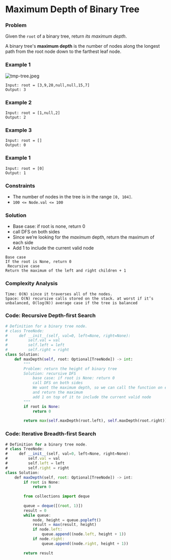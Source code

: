 # Maximum Depth of Binary Tree

### Problem

Given the `root` of a binary tree, return *its maximum depth*.

A binary tree's **maximum depth** is the number of nodes along the longest path from the root node down to the farthest leaf node.

### Example 1

![tmp-tree.jpeg](Maximum%20Depth%20of%20Binary%20Tree%2099c6ba827af546fdbdb123d5a6baad0f/tmp-tree.jpeg)

```
Input: root = [3,9,20,null,null,15,7]
Output: 3
```

### Example 2

```
Input: root = [1,null,2]
Output: 2
```

### Example 3

```
Input: root = []
Output: 0
```

### Example 1

```
Input: root = [0]
Output: 1
```

### Constraints

- The number of nodes in the tree is in the range `[0, 104]`.
- `100 <= Node.val <= 100`

### Solution

- Base case: if root is none, return 0
- call DFS on both sides
- Since we’re looking for the *maximum* depth, return the maximum of each side
- Add 1 to include the current valid node

```
Base case
If the root is None, return 0 
 Recursive case 
Return the maximum of the left and right children + 1
```

### Complexity Analysis

```
Time: O(N) since it traverses all of the nodes.
Space: O(N) recursive calls stored on the stack. at worst if it’s unbalanced, O(log(N)) average case if the tree is balanced
```

### Code: Recursive Depth-first Search

```python
# Definition for a binary tree node.
# class TreeNode:
#     def __init__(self, val=0, left=None, right=None):
#         self.val = val
#         self.left = left
#         self.right = right
class Solution:
    def maxDepth(self, root: Optional[TreeNode]) -> int:
        """
        Problem: return the height of binary tree
        Solution: recursive DFS
            base case: if root is None: return 0 
            call DFS on both sides
            We want the maximum depth, so we can call the function on each side
            and return the maximum
            add 1 on top of it to include the current valid node
        """
        if root is None:
            return 0
        
        return max(self.maxDepth(root.left), self.maxDepth(root.right)) + 1
```

### Code: Iterative Breadth-first Search

```jsx
# Definition for a binary tree node.
# class TreeNode:
#     def __init__(self, val=0, left=None, right=None):
#         self.val = val
#         self.left = left
#         self.right = right
class Solution:
    def maxDepth(self, root: Optional[TreeNode]) -> int:
        if root is None:
            return 0
        
        from collections import deque
        
        queue = deque([(root, 1)])
        result = 0
        while queue:
            node, height = queue.popleft()
            result = max(result, height)
            if node.left:
                queue.append((node.left, height + 1))
            if node.right:
                queue.append((node.right, height + 1))
        
        return result
```